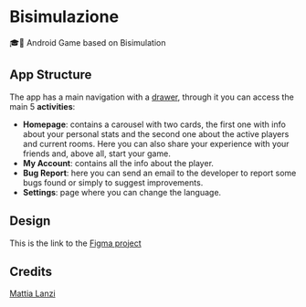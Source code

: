 # Bisimulazione
🎓📱 Android Game based on Bisimulation

## App Structure
The app has a main navigation with a [drawer](https://material.io/components/navigation-drawer), through it you can access the main 5 **activities**:
- **Homepage**: contains a carousel with two cards, the first one with info about your personal stats and the second one about the active players and current rooms. Here you can also share your experience with your friends and, above all, start your game.
- **My Account**: contains all the info about the player.
- **Bug Report**: here you can send an email to the developer to report some bugs found or simply to suggest improvements.
- **Settings**: page where you can change the language.

## Design
This is the link to the [Figma project](https://www.figma.com/file/VApO74PvcCn7NCQf630j0i/Bisimulazione?node-id=0%3A1)

## Credits

[Mattia Lanzi](https://github.com/TiaLanzi)
